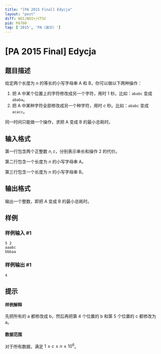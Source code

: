 ```yaml
---
title: "[PA 2015 Final] Edycja"
layout: "post"
diff: NOI/NOI+/CTSC
pid: P6700
tag: ['2015', 'PA（波兰）']
---
```

# [PA 2015 Final] Edycja
## 题目描述

给定两个长度为 $n$ 的等长的小写字母串 A 和 B，你可以做以下两种操作：
1. 把 A 中某个位置上的字符修改成另一个字符，用时 1 秒。比如：```ababc``` 变成 ```ababa```。
2. 把 A 中某种字符全部修改成另一个种字符，用时 $c$ 秒。比如：```ababc``` 变成 ```acacc```。

同一时间只能做一个操作，求把 A 变成 B 的最小总耗时。
## 输入格式

第一行包含两个正整数 $n,c$，分别表示串长和操作 2 的代价。

第二行包含一个长度为 $n$ 的小写字母串 A。

第三行包含一个长度为 $n$ 的小写字母串 B。
## 输出格式

输出一个整数，即把 A 变成 B 的最小总耗时。
## 样例

### 样例输入 #1
```
5 2
aaabc
bbbaa
```
### 样例输出 #1
```
4
```
## 提示

#### 样例解释   
先把所有的 a 都修改成 b，然后再把第 4 个位置的 b 和第 5 个位置的 c 都修改为 a。

#### 数据范围
对于所有数据，满足 $1\le c\le n\le10^6$。
